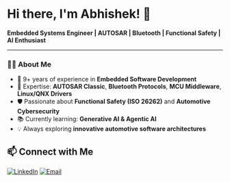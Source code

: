 # Hi there, I'm Abhishek! 👋

**Embedded Systems Engineer | AUTOSAR | Bluetooth | Functional Safety | AI Enthusiast**

---

### 👨‍💻 About Me
- 🚗 9+ years of experience in **Embedded Software Development**  
- 🔧 Expertise: **AUTOSAR Classic**, **Bluetooth Protocols**, **MCU Middleware**, **Linux/QNX Drivers**
- 🛡 Passionate about **Functional Safety (ISO 26262)** and **Automotive Cybersecurity**
- 📚 Currently learning: **Generative AI & Agentic AI**  
- 💡 Always exploring **innovative automotive software architectures**

## 📫 Connect with Me
[![LinkedIn](https://img.shields.io/badge/LinkedIn-0077B5?style=flat&logo=linkedin&logoColor=white)](https://www.linkedin.com/in/saxenabhishek2506/)
[![Email](https://img.shields.io/badge/Email-abhisheksaxena567%40gmail.com-red?style=flat&logo=gmail&logoColor=white)](mailto:abhisheksaxena567@gmail.com)
